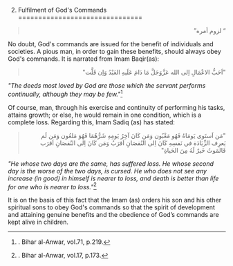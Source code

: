 2) Fulfilment of God's Commands
===============================

<blockquote dir="rtl">
  <p>
“ لزوم أمره”
  </p>
</blockquote>

No doubt, God's commands are issued for the benefit of individuals and
societies. A pious man, in order to gain these benefits, should always
obey God's commands. It is narrated from Imam Baqir(as):

<blockquote dir="rtl">
  <p>
"اَحَبُّ الاعْمَالِ اِلى الله عَزَّوَجَلَّ مَا دَامَ عَلَيهِ العَبْدُ
وَاِن قَلَّت"
  </p>
</blockquote>

*"The deeds most loved by God are those which the servant performs
continually, although they may be few."*[^1]

Of course, man, through his exercise and continuity of performing his
tasks, attains growth; or else, he would remain in one condition, which
is a complete loss. Regarding this, Imam Sadiq (as) has stated:

<blockquote dir="rtl">
  <p>
"مَن اَستَوى يَومَاهُ فَهُو مَغْبُون وَمَن كَانَ آخِرُ يَومِهِ
شَرُّهُمَا فَهُوَ مَلعُون وَمَن لَم يَعرِف الزِّيَادَة في نَفسِهِ
كَانَ اِلى النُقصَانِ اَقرَبُ وَمَن كَانَ اِلى النُقصَانِ اَقرَب
فَالمَوتُ خَيرٌ لَهُ مِنَ الحَياةِ"
  </p>
</blockquote>

*"He whose two days are the same, has suffered loss. He whose second day
is the worse of the two days, is cursed. He who does not see any
increase (in good) in himself is nearer to loss, and death is better
than life for one who is nearer to loss."*[^2]

It is on the basis of this fact that the Imam (as) orders his son and
his other spiritual sons to obey God's commands so that the spirit of
development and attaining genuine benefits and the obedience of God’s
commands are kept alive in children.

[^1]: . Bihar al-Anwar, vol.71, p.219.

[^2]: . Bihar al-Anwar, vol.17, p.173.


